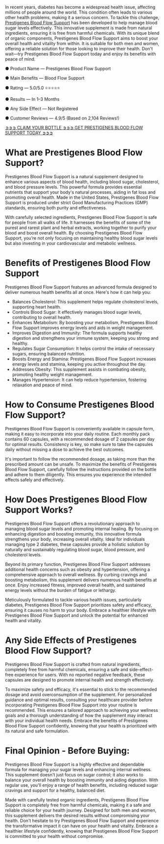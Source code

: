 In recent years, diabetes has become a widespread health issue, affecting millions of people around the world. This condition often leads to various other health problems, making it a serious concern. To tackle this challenge, [Prestigenes Blood Flow Support](https://www.facebook.com/prestigenesbloodflowsupport) has been developed to help manage blood sugar levels effectively. This innovative supplement is made from natural ingredients, ensuring it is free from harmful chemicals. With its unique blend of organic components, Prestigenes Blood Flow Support aims to boost your overall health and vitality from within. It is suitable for both men and women, offering a reliable solution for those looking to improve their health. Don't wait—try Prestigenes Blood Flow Support today and enjoy its benefits with peace of mind.

● Product Name — Prestigenes Blood Flow Support

● Main Benefits — Blood Flow Support

● Rating — 5.0/5.0 ⭐⭐⭐⭐⭐

● Results — In 1–3 Months

● Any Side Effect — Not Registered

● Customer Reviews — 4.9/5 (Based on 2,104 Reviews!)‍

[‍➲➲➲ CLAIM YOUR BOTTLE ➲➲➲ GET PRESTIGENES BLOOD FLOW SUPPORT TODAY ➲➲➲](https://atozsupplement.com/prestigenes-blood-flow-support/)

# What are Prestigenes Blood Flow Support?

Prestigenes Blood Flow Support is a natural supplement designed to enhance various aspects of blood health, including blood sugar, cholesterol, and blood pressure levels. This powerful formula provides essential nutrients that support your body's natural processes, aiding in fat loss and promoting overall health. Made in the United States, Prestigenes Blood Flow Support is produced under strict Good Manufacturing Practices (GMP) standards, ensuring both purity and effectiveness.

With carefully selected ingredients, Prestigenes Blood Flow Support is safe for people from all walks of life. It harnesses the benefits of some of the purest and rarest plant and herbal extracts, working together to purify your blood and boost overall health. By choosing Prestigenes Blood Flow Support, you’re not only focusing on maintaining healthy blood sugar levels but also investing in your cardiovascular and metabolic wellness.

# Benefits of Prestigenes Blood Flow Support

Prestigenes Blood Flow Support features an advanced formula designed to deliver numerous health benefits all at once. Here's how it can help you:

- Balances Cholesterol: This supplement helps regulate cholesterol levels, supporting heart health.
- Controls Blood Sugar: It effectively manages blood sugar levels, contributing to overall health.
- Enhances Metabolism: By boosting your metabolism, Prestigenes Blood Flow Support improves energy levels and aids in weight management.
- Improves Digestion and Immunity: The formula supports healthy digestion and strengthens your immune system, keeping you strong and healthy.
- Regulates Sugar Consumption: It helps control the intake of necessary sugars, ensuring balanced nutrition.
- Boosts Energy and Stamina: Prestigenes Blood Flow Support increases energy levels and stamina, keeping you active throughout the day.
- Addresses Obesity: This supplement assists in combating obesity, promoting healthy weight management.
- Manages Hypertension: It can help reduce hypertension, fostering relaxation and peace of mind.

# How to Consume Prestigenes Blood Flow Support?

Prestigenes Blood Flow Support is conveniently available in capsule form, making it easy to incorporate into your daily routine. Each monthly pack contains 60 capsules, with a recommended dosage of 2 capsules per day for optimal results. Consistency is key, so make sure to take the capsules daily without missing a dose to achieve the best outcomes.

It's important to follow the recommended dosage, as taking more than the prescribed amount can be unsafe. To maximize the benefits of Prestigenes Blood Flow Support, carefully follow the instructions provided on the bottle and adhere to them diligently. This ensures you experience the intended effects safely and effectively.

# How Does Prestigenes Blood Flow Support Works?

Prestigenes Blood Flow Support offers a revolutionary approach to managing blood sugar levels and promoting internal healing. By focusing on enhancing digestion and boosting immunity, this innovative formula strengthens your body, increasing overall vitality. Ideal for individuals managing type 2 diabetes, these capsules provide a holistic solution by naturally and sustainably regulating blood sugar, blood pressure, and cholesterol levels.

Beyond its primary function, Prestigenes Blood Flow Support addresses additional health concerns such as obesity and hypertension, offering a comprehensive approach to overall wellness. By curbing cravings and boosting metabolism, this supplement delivers numerous health benefits at once. Enjoy increased fitness, improved overall health, and sustained energy levels without the burden of fatigue or lethargy.

Meticulously formulated to tackle various health issues, particularly diabetes, Prestigenes Blood Flow Support prioritizes safety and efficacy, ensuring it causes no harm to your body. Embrace a healthier lifestyle with Prestigenes Blood Flow Support and unlock the potential for enhanced health and vitality.

# Any Side Effects of Prestigenes Blood Flow Support?

Prestigenes Blood Flow Support is crafted from natural ingredients, completely free from harmful chemicals, ensuring a safe and side-effect-free experience for users. With no reported negative feedback, these capsules are designed to promote internal health and strength effectively.

To maximize safety and efficacy, it's essential to stick to the recommended dosage and avoid overconsumption of the supplement. For personalized guidance and optimal results, consulting your healthcare provider before incorporating Prestigenes Blood Flow Support into your routine is recommended. This ensures a tailored approach to achieving your wellness goals and a thorough understanding of how the supplement may interact with your individual health needs. Embrace the benefits of Prestigenes Blood Flow Support confidently, knowing that your health is prioritized with its natural and safe formulation.

# Final Opinion - Before Buying:

Prestigenes Blood Flow Support is a highly effective and dependable formula for managing your sugar levels and enhancing internal wellness. This supplement doesn't just focus on sugar control; it also works to balance your overall health by boosting immunity and aiding digestion. With regular use, you'll enjoy a range of health benefits, including reduced sugar cravings and support for a healthy, balanced diet.

Made with carefully tested organic ingredients, Prestigenes Blood Flow Support is completely free from harmful chemicals, making it a safe and reliable choice for your health journey. Designed for both men and women, this supplement delivers the desired results without compromising your health. Don't hesitate to try Prestigenes Blood Flow Support and experience the transformative impact it can have on your health and vitality. Embrace a healthier lifestyle confidently, knowing that Prestigenes Blood Flow Support is committed to your health without compromise.
